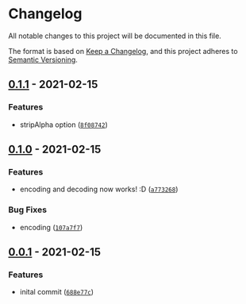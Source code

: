 # Changelog

All notable changes to this project will be documented in this file.

The format is based on [Keep a Changelog], and this project adheres to
[Semantic Versioning].

## [0.1.1] - 2021-02-15

### Features

- stripAlpha option ([`8f08742`])

## [0.1.0] - 2021-02-15

### Features

- encoding and decoding now works! :D ([`a773268`])

### Bug Fixes

- encoding ([`107a7f7`])

## [0.0.1] - 2021-02-15

### Features

- inital commit ([`688e77c`])

[keep a changelog]: https://keepachangelog.com/en/1.0.0/
[semantic versioning]: https://semver.org/spec/v2.0.0.html
[0.1.1]: https://github.com/denosaurs/pngs/compare/0.1.0...0.1.1
[`8f08742`]: https://github.com/denosaurs/pngs/commit/8f087428d3371526a71bff29a55dfe99f1929ea7
[0.1.0]: https://github.com/denosaurs/pngs/compare/0.0.1...0.1.0
[`a773268`]: https://github.com/denosaurs/pngs/commit/a773268b42dea41ddad6faed0419cfeb66b12267
[`107a7f7`]: https://github.com/denosaurs/pngs/commit/107a7f7a2429657ebbc69dc45898eb33627f3cd5
[0.0.1]: https://github.com/denosaurs/pngs/compare/0.0.1
[`688e77c`]: https://github.com/denosaurs/pngs/commit/688e77c7163f2f4b3807fb9ff7c74b0be9af431c
